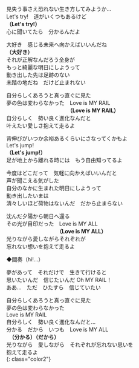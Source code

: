 見失う事さえ恐れない生き方してみようか…  
Let's try!　道がいくつもあるけど  
**（Let's try!）**  
心に聞いてたら　分かるんだよ  
  
大好き　感じる未来へ向かえばいいんだね  
**（大好き）**  
それが正解なんだろう全身が  
もっと綺麗な明日にしようって  
動き出した先は足跡のない  
未踏の地だね　だけど止まれない  

自分らしくあろうと真っ直ぐに見た  
夢の色は変わらなかった　Love is MY RAIL  
　　　　　　　　　　　　**（Love is MY RAIL）**  
自分らしく　勢い良く進化なんだと  
叶えたい愛しさ抱えて走るよ  

背伸びがいつか余裕あるくらいにさなってくかもよ  
Let's jump!  
**（Let's jump!）**  
足が地上から離れる時には　もう自由知ってるよ  

今度はどこだって　気軽に向かえばいいんだと  
声が聞こえる気がした  
自分のなかに生まれた明日にしようって  
動き出したいまは  
清々しいほど荷物はないんだ　だから止まらない  

沈んだ夕陽から朝日へ還る  
その光が目印だった　Love is MY ALL  
　　　　　　　　　　**（Love is MY ALL）**  
光りながら愛しながらそれぞれが  
忘れない想いを抱えて走るよ  

◆間奏（hi!…）  

夢があって　それだけで　生きて行けると  
思いたいんだ　信じたいんだ Oh MY RAIL！  
ああ…　ただ　ひたすら　信じていたい  

自分らしくあろうと真っ直ぐに見た  
夢の色は変わらなかった  
Love is MY RAIL  
自分らしく　勢い良く進化なんだと…  
分かる　だから　いつも　Love is MY ALL  
　**（分かる）（だから）**  
光りながら　愛しながら　それぞれが忘れない思いを  
抱えて走るよ  
{: class="color2"}
